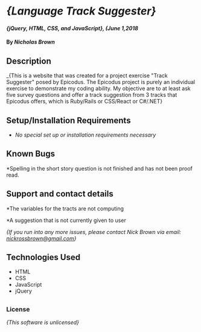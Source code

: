 # _{Language Track Suggester}_

#### _{jQuery, HTML, CSS, and JavaScript}, (June 1,2018_

#### By _**Nicholas Brown**_

## Description
_{This is a website that was created for a project exercise "Track Suggester" posed by Epicodus. The Epicodus project is purely an individual exercise to demonstrate my coding ability. My objective are to at least ask five survey questions and offer a track suggestion from 3 tracks that Epicodus offers, which is Ruby/Rails or CSS/React or C#/.NET}

## Setup/Installation Requirements

* _No special set up or installation requirements necessary_

## Known Bugs

*Spelling in the short story question is not finished and has not been proof read.
## Support and contact details

*The variables for the tracts are not computing

*A suggestion that is not currently given to user

_{If you run into any more issues, please contact Nick Brown via email:
nickrossbrown@gmail.com}_

## Technologies Used
* HTML
* CSS
* JavaScript
* jQuery
##
### License
_{This software is unlicensed}_
